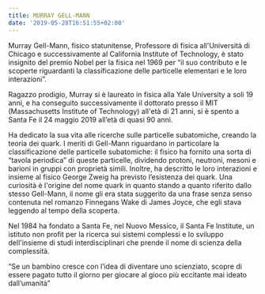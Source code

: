 ```yaml
---
title: MURRAY GELL-MANN
date: '2019-05-28T16:51:55+02:00'
---
```

Murray Gell-Mann, fisico statunitense, Professore di fisica all'Università di Chicago e successivamente al California Institute of Technology, è stato insignito del premio Nobel per la fisica nel 1969 per “il suo contributo e le scoperte riguardanti la classificazione delle particelle elementari e le loro interazioni”.

Ragazzo prodigio, Murray si è laureato in fisica alla Yale University a soli 19 anni, e ha conseguito successivamente il dottorato presso il MIT (Massachusetts Institute of Technology) all'età di 21 anni, si è spento a Santa Fe il 24 maggio 2019 all’età di quasi 90 anni. 

Ha dedicato la sua vita alle ricerche sulle particelle subatomiche, creando la teoria dei quark. I meriti di Gell-Mann riguardano in particolare la classificazione delle particelle subatomiche: il fisico ha fornito una sorta di “tavola periodica” di queste particelle, dividendo protoni, neutroni, mesoni e barioni in gruppi con proprietà simili. Inoltre, ha descritto le loro interazioni e insieme al fisico George Zweig ha previsto l’esistenza dei quark. Una curiosità è l'origine del nome quark in quanto stando a quanto riferito dallo stesso Gell-Mann, il nome gli era stata suggerito da una frase senza senso contenuta nel romanzo Finnegans Wake di James Joyce, che egli stava leggendo al tempo della scoperta.

Nel 1984 ha fondato a Santa Fe, nel Nuovo Messico, il Santa Fe Institute, un istituto non profit per la ricerca sui sistemi complessi e lo sviluppo dell'insieme di studi interdisciplinari che prende il nome di scienza della complessità.

“Se un bambino cresce con l’idea di diventare uno scienziato, scopre di essere pagato tutto il giorno per giocare al gioco più eccitante mai ideato dall’umanità”
